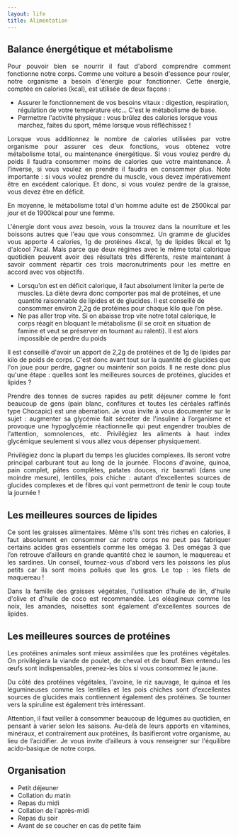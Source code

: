 ```yaml
---
layout: life
title: Alimentation
---
```


<h2>Balance énergétique et métabolisme</h2>

<p style="text-align: justify;">
  Pour pouvoir bien se nourrir il faut d'abord comprendre comment fonctionne notre corps. Comme une voiture a besoin d'essence pour rouler, notre organisme a besoin d'énergie pour fonctionner. Cette énergie, comptée en calories (kcal), est utilisée de deux façons :
</p>

<ul>
  <li>Assurer le fonctionnement de vos besoins vitaux : digestion, respiration, régulation de votre température etc... C'est le métabolisme de base.</li>
  <li>Permettre l'activité physique : vous brûlez des calories lorsque vous marchez, faites du sport, même lorsque vous réfléchissez !</li>
</ul>

<p style="text-align: justify;">
  Lorsque vous additionnez le nombre de calories utilisées par votre organisme pour assurer ces deux fonctions, vous obtenez votre métabolisme total, ou maintenance énergétique. Si vous voulez perdre du poids il faudra consommer moins de calories que votre maintenance. À l’inverse, si vous voulez en prendre il faudra en consommer plus. Note importante : si vous voulez prendre du muscle, vous devez impérativement être en excédent calorique. Et donc, si vous voulez perdre de la graisse, vous devez être en déficit.
</p>

<p style="text-align: justify;">
  En moyenne, le métabolisme total d'un homme adulte est de 2500kcal par jour et de 1900kcal pour une femme.
</p>

<p style="text-align: justify;">
  L'énergie dont vous avez besoin, vous la trouvez dans la nourriture et les boissons autres que l'eau que vous consommez. Un gramme de glucides vous apporte 4 calories, 1g de protéines 4kcal, 1g de lipides 9kcal et 1g d'alcool 7kcal. Mais parce que deux régimes avec le même total calorique quotidien peuvent avoir des résultats très différents, reste maintenant à savoir comment répartir ces trois macronutriments pour les mettre en accord avec vos objectifs.
</p>

<ul>
  <li>
    Lorsqu’on est en déficit calorique, il faut absolument limiter la perte de muscles. La diète devra donc comporter pas mal de protéines, et une quantité raisonnable de lipides et de glucides. Il est conseillé de consommer environ 2,2g de protéines pour chaque kilo que l’on pèse.
  </li>
  <li>
    Ne pas aller trop vite. Si on abaisse trop vite notre total calorique, le corps réagit en bloquant le métabolisme (il se croit en situation de famine et veut se préserver en tournant au ralenti). Il est alors impossible de perdre du poids
  </li>
</ul>

<p style="text-align: justify;">
  Il est conseillé d'avoir un apport de 2,2g de protéines et de 1g de lipides par kilo de poids de corps. C'est donc avant tout sur la quantité de glucides que l'on joue pour perdre, gagner ou maintenir son poids. Il ne reste donc plus qu'une étape : quelles sont les meilleures sources de protéines, glucides et lipides ?
</p>

<p style="text-align: justify;">
  Prendre des tonnes de sucres rapides au petit déjeuner comme le font beaucoup de gens (pain blanc, confitures et toutes les céréales raffinés type Chocapic) est une aberration. Je vous invite à vous documenter sur le sujet : augmenter sa glycémie fait sécréter de l'insuline à l’organisme et provoque une hypoglycémie réactionnelle qui peut engendrer troubles de l'attention, somnolences, etc. Privilégiez les aliments à haut index glycémique seulement si vous allez vous dépenser physiquement.
</p>

<p style="text-align: justify;">
  Privilégiez donc la plupart du temps les glucides complexes. Ils seront votre principal carburant tout au long de la journée. Flocons d'avoine, quinoa, pain complet, pâtes complètes, patates douces, riz basmati (dans une moindre mesure), lentilles, pois chiche : autant d’excellentes sources de glucides complexes et de fibres qui vont permettront de tenir le coup toute la journée !
</p>

<h2>Les meilleures sources de lipides</h2>

<p style="text-align: justify;">
  Ce sont les graisses alimentaires. Même s’ils sont très riches en calories, il faut absolument en consommer car notre corps ne peut pas fabriquer certains acides gras essentiels comme les omégas 3. Des omégas 3 que l’on retrouve d’ailleurs en grande quantité chez le saumon, le maquereau et les sardines. Un conseil, tournez-vous d'abord vers les poissons les plus petits car ils sont moins pollués que les gros. Le top : les filets de maquereau !
</p>

<p style="text-align: justify;">
  Dans la famille des graisses végétales, l'utilisation d'huile de lin, d'huile d'olive et d'huile de coco est recommandée. Les oléagineux comme les noix, les amandes, noisettes sont également d'excellentes sources de lipides.
</p>

<h2>Les meilleures sources de protéines</h2>

<p style="text-align: justify;">
Les protéines animales sont mieux assimilées que les protéines végétales. On privilégiera la viande de poulet, de cheval et de bœuf. Bien entendu les œufs sont indispensables, prenez-les bios si vous consommez le jaune.
</p>

<p style="text-align: justify;">
Du côté des protéines végétales, l'avoine, le riz sauvage, le quinoa et les légumineuses comme les lentilles et les pois chiches sont d'excellentes sources de glucides mais contiennent également des protéines. Se tourner vers la spiruline est également très intéressant.
</p>

<p style="text-align: justify;">
Attention, il faut veiller à consommer beaucoup de légumes au quotidien, en pensant à varier selon les saisons. Au-delà de leurs apports en vitamines, minéraux, et contrairement aux protéines, ils basifieront votre organisme, au lieu de l’acidifier. Je vous invite d’ailleurs à vous renseigner sur l'équilibre acido-basique de notre corps.
</p>

<h2>Organisation</h2>

<ul>
  <li>Petit déjeuner</li>
  <li>Collation du matin</li>
  <li>Repas du midi</li>
  <li>Collation de l'après-midi</li>
  <li>Repas du soir</li>
  <li>Avant de se coucher en cas de petite faim</li>
</ul>
